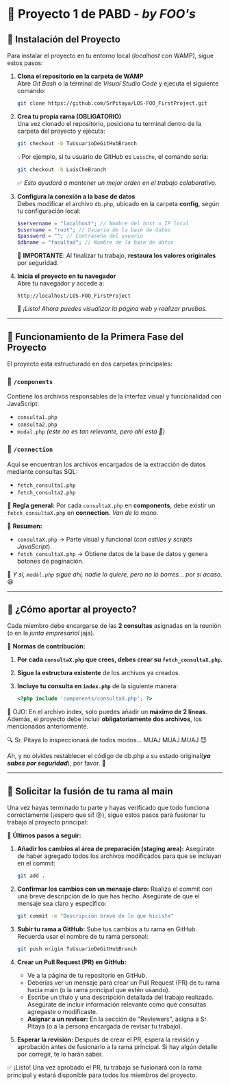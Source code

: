 # 📌 Proyecto 1 de PABD - *by FOO's*

## 🚀 Instalación del Proyecto  

Para instalar el proyecto en tu entorno local (*localhost* con WAMP), sigue estos pasos:  

1. **Clona el repositorio en la carpeta de WAMP**  
   Abre *Git Bash* o la terminal de *Visual Studio Code* y ejecuta el siguiente comando:  

   ```bash
   git clone https://github.com/SrPitaya/LOS-FOO_FirstProject.git
   ```  

2. **Crea tu propia rama (OBLIGATORIO)**  
   Una vez clonado el repositorio, posiciona tu terminal dentro de la carpeta del proyecto y ejecuta:  

   ```bash
   git checkout -b TuUsuarioDeGitHubBranch
   ```  
    💡Por ejemplo, si tu usuario de GitHub es `LuisChe`, el comando sería:

    ```bash
    git checkout -b LuisCheBranch
    ```   

   ✅ *Esto ayudará a mantener un mejor orden en el trabajo colaborativo.*  

3. **Configura la conexión a la base de datos**  
   Debes modificar el archivo `db.php`, ubicado en la carpeta **config**, según tu configuración local:  

   ```php
   $servername = "localhost"; // Nombre del host o IP local  
   $username = "root"; // Usuario de la base de datos  
   $password = ""; // Contraseña del usuario  
   $dbname = "facultad"; // Nombre de la base de datos  
   ```  

   🔴 **IMPORTANTE**: Al finalizar tu trabajo, **restaura los valores originales** por seguridad.  

4. **Inicia el proyecto en tu navegador**  
   Abre tu navegador y accede a:  

   ```
   http://localhost/LOS-FOO_FirstProject
   ```  

   🎉 *¡Listo! Ahora puedes visualizar la página web y realizar pruebas.*  

---

## 🔎 Funcionamiento de la Primera Fase del Proyecto  

El proyecto está estructurado en dos carpetas principales:  

### 📂 `/components`  
Contiene los archivos responsables de la interfaz visual y funcionalidad con JavaScript:  

- `consulta1.php`  
- `consulta2.php`  
- `modal.php` *(este no es tan relevante, pero ahí está 🤭)*  

### 📂 `/connection`  
Aquí se encuentran los archivos encargados de la extracción de datos mediante consultas SQL:  

- `fetch_consulta1.php`  
- `fetch_consulta2.php`  

📝 **Regla general:** Por cada `consultaX.php` en **components**, debe existir un `fetch_consultaX.php` en **connection**. *Van de la mano.*  

📌 **Resumen:**  
- `consultaX.php` → Parte visual y funcional (*con estilos y scripts JavaScript*).  
- `fetch_consultaX.php` → Obtiene datos de la base de datos y genera botones de paginación.  

🚨 *Y sí, `modal.php` sigue ahí, nadie lo quiere, pero no lo borres... por si acaso.* 😆  

---

## 🤝 ¿Cómo aportar al proyecto?  

Cada miembro debe encargarse de las **2 consultas** asignadas en la reunión (o en la *junta empresarial* jaja).  

📌 **Normas de contribución:**  
1. **Por cada `consultaX.php` que crees, debes crear su `fetch_consultaX.php`.**  
2. **Sigue la estructura existente** de los archivos ya creados.  
3. **Incluye tu consulta en `index.php`** de la siguiente manera:  

   ```php
   <?php include 'components/consultaX.php'; ?>
   ```
👀 OJO: En el archivo index, solo puedes añadir un **máximo de 2 líneas**. Además, el proyecto debe incluir **obligatoriamente dos archivos**, los mencionados anteriormente.
 
 🔍 Sr. Pitaya lo inspeccionará de todos modos… MUAJ MUAJ MUAJ 😈
 
 Ah, y no olvides restablecer el código de db.php a su estado original(***ya sabes por seguridad***), por favor. 🙏
 
 
---

## 🔄 Solicitar la fusión de tu rama al main

Una vez hayas terminado tu parte y hayas verificado que todo funciona correctamente (¡espero que sí! 😜), sigue estos pasos para fusionar tu trabajo al proyecto principal:

📌 **Últimos pasos a seguir:**

1. **Añadir los cambios al área de preparación (staging area):**
   Asegúrate de haber agregado todos los archivos modificados para que se incluyan en el commit:
   ```bash
   git add .
   ```

2. **Confirmar los cambios con un mensaje claro:**
   Realiza el commit con una breve descripción de lo que has hecho. Asegúrate de que el mensaje sea claro y específico:
   ```bash
   git commit -m "Descripción breve de lo que hiciste"
   ```

3. **Subir tu rama a GitHub:**
   Sube tus cambios a tu rama en GitHub. Recuerda usar el nombre de tu rama personal:
   ```bash
   git push origin TuUsuarioDeGitHubBranch
   ```

4. **Crear un Pull Request (PR) en GitHub:**
   - Ve a la página de tu repositorio en GitHub.
   - Deberías ver un mensaje para crear un Pull Request (PR) de tu rama hacia main (o la rama principal que estén usando).
   - Escribe un título y una descripción detallada del trabajo realizado. Asegúrate de incluir información relevante como qué consultas agregaste o modificaste.
   - **Asignar a un revisor:** En la sección de "Reviewers", asigna a Sr. Pitaya (o a la persona encargada de revisar tu trabajo).

5. **Esperar la revisión:**
   Después de crear el PR, espera la revisión y aprobación antes de fusionarlo a la rama principal. Si hay algún detalle por corregir, te lo harán saber.

✅ ¡Listo! Una vez aprobado el PR, tu trabajo se fusionará con la rama principal y estará disponible para todos los miembros del proyecto.
